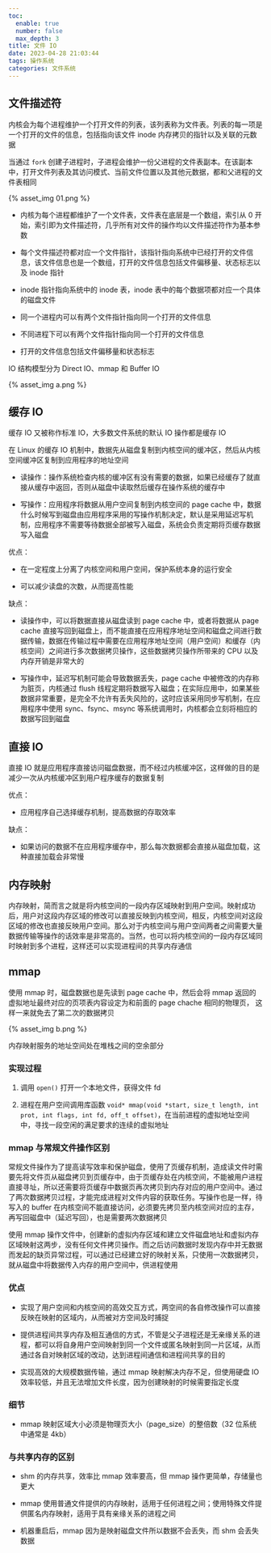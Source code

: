 ```yaml
---
toc:
  enable: true
  number: false
  max_depth: 3
title: 文件 IO
date: 2023-04-28 21:03:44
tags: 操作系统
categories: 文件系统
---
```


## 文件描述符

内核会为每个进程维护一个打开文件的列表，该列表称为文件表。列表的每一项是一个打开的文件的信息，包括指向该文件 inode 内存拷贝的指针以及关联的元数据

当通过 `fork` 创建子进程时，子进程会维护一份父进程的文件表副本。在该副本中，打开文件列表及其访问模式、当前文件位置以及其他元数据，都和父进程的文件表相同

{% asset_img 01.png %}

- 内核为每个进程都维护了一个文件表，文件表在底层是一个数组，索引从 0 开始，索引即为文件描述符，几乎所有对文件的操作均以文件描述符作为基本参数

- 每个文件描述符都对应一个文件指针，该指针指向系统中已经打开的文件信息，该文件信息也是一个数组，打开的文件信息包括文件偏移量、状态标志以及 inode 指针

- inode 指针指向系统中的 inode 表，inode 表中的每个数据项都对应一个具体的磁盘文件

- 同一个进程内可以有两个文件指针指向同一个打开的文件信息

- 不同进程下可以有两个文件指针指向同一个打开的文件信息

- 打开的文件信息包括文件偏移量和状态标志

IO 结构模型分为 Direct IO、mmap 和 Buffer IO

{% asset_img a.png %}

## 缓存 IO

缓存 IO 又被称作标准 IO，大多数文件系统的默认 IO 操作都是缓存 IO

在 Linux 的缓存 IO 机制中，数据先从磁盘复制到内核空间的缓冲区，然后从内核空间缓冲区复制到应用程序的地址空间

- 读操作：操作系统检查内核的缓冲区有没有需要的数据，如果已经缓存了就直接从缓存中返回，否则从磁盘中读取然后缓存在操作系统的缓存中

- 写操作：应用程序将数据从用户空间复制到内核空间的 page cache 中，数据什么时候写到磁盘由应用程序采用的写操作机制决定，默认是采用延迟写机制，应用程序不需要等待数据全部被写入磁盘，系统会负责定期将页缓存数据写入磁盘

优点：

- 在一定程度上分离了内核空间和用户空间，保护系统本身的运行安全

- 可以减少读盘的次数，从而提高性能

缺点：

- 读操作中，可以将数据直接从磁盘读到 page cache 中，或者将数据从 page cache 直接写回到磁盘上，而不能直接在应用程序地址空间和磁盘之间进行数据传输，数据在传输过程中需要在应用程序地址空间（用户空间）和缓存（内核空间）之间进行多次数据拷贝操作，这些数据拷贝操作所带来的 CPU 以及内存开销是非常大的

- 写操作中，延迟写机制可能会导致数据丢失，page cache 中被修改的内存称为脏页，内核通过 flush 线程定期将数据写入磁盘；在实际应用中，如果某些数据非常重要，是完全不允许有丢失风险的，这时应该采用同步写机制，在应用程序中使用 sync、fsync、msync 等系统调用时，内核都会立刻将相应的数据写回到磁盘

## 直接 IO

直接 IO 就是应用程序直接访问磁盘数据，而不经过内核缓冲区，这样做的目的是减少一次从内核缓冲区到用户程序缓存的数据复制

优点：

- 应用程序自己选择缓存机制，提高数据的存取效率

缺点：

- 如果访问的数据不在应用程序缓存中，那么每次数据都会直接从磁盘加载，这种直接加载会非常慢

## 内存映射

内存映射，简而言之就是将内核空间的一段内存区域映射到用户空间。映射成功后，用户对这段内存区域的修改可以直接反映到内核空间，相反，内核空间对这段区域的修改也直接反映用户空间。那么对于内核空间与用户空间两者之间需要大量数据传输等操作的话效率是非常高的。当然，也可以将内核空间的一段内存区域同时映射到多个进程，这样还可以实现进程间的共享内存通信

## mmap

使用 mmap 时，磁盘数据也是先读到 page cache 中，然后会将 mmap 返回的虚拟地址最终对应的页项表内容设定为和前面的 page chache 相同的物理页， 这样一来就免去了第二次的数据拷贝

{% asset_img b.png %}

内存映射服务的地址空间处在堆栈之间的空余部分

### 实现过程

1. 调用 `open()` 打开一个本地文件，获得文件 fd

2. 进程在用户空间调用库函数 `void* mmap(void *start, size_t length, int prot, int flags, int fd, off_t offset)`，在当前进程的虚拟地址空间中，寻找一段空闲的满足要求的连续的虚拟地址

### mmap 与常规文件操作区别

常规文件操作为了提高读写效率和保护磁盘，使用了页缓存机制，造成读文件时需要先将文件页从磁盘拷贝到页缓存中，由于页缓存处在内核空间，不能被用户进程直接寻址，所以还需要将页缓存中数据页再次拷贝到内存对应的用户空间中。通过了两次数据拷贝过程，才能完成进程对文件内容的获取任务。写操作也是一样，待写入的 buffer 在内核空间不能直接访问，必须要先拷贝至内核空间对应的主存，再写回磁盘中（延迟写回），也是需要两次数据拷贝

使用 mmap 操作文件中，创建新的虚拟内存区域和建立文件磁盘地址和虚拟内存区域映射这两步，没有任何文件拷贝操作。而之后访问数据时发现内存中并无数据而发起的缺页异常过程，可以通过已经建立好的映射关系，只使用一次数据拷贝，就从磁盘中将数据传入内存的用户空间中，供进程使用

### 优点

- 实现了用户空间和内核空间的高效交互方式，两空间的各自修改操作可以直接反映在映射的区域内，从而被对方空间及时捕捉

- 提供进程间共享内存及相互通信的方式，不管是父子进程还是无亲缘关系的进程，都可以将自身用户空间映射到同一个文件或匿名映射到同一片区域，从而通过各自对映射区域的改动，达到进程间通信和进程间共享的目的

- 实现高效的大规模数据传输，通过 mmap 映射解决内存不足，但使用硬盘 IO 效率较低，并且无法增加文件长度，因为创建映射的时候需要指定长度

### 细节

- mmap 映射区域大小必须是物理页大小（page_size）的整倍数（32 位系统中通常是 4kb）

### 与共享内存的区别

- shm 的内存共享，效率比 mmap 效率要高，但 mmap 操作更简单，存储量也更大

- mmap 使用普通文件提供的内存映射，适用于任何进程之间；使用特殊文件提供匿名内存映射，适用于具有亲缘关系的进程之间

- 机器重启后，mmap 因为是映射磁盘文件所以数据不会丢失，而 shm 会丢失数据